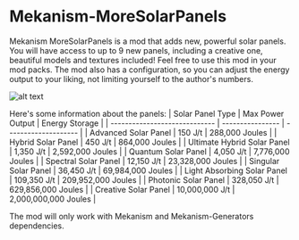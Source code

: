 # Mekanism-MoreSolarPanels
Mekanism MoreSolarPanels is a mod that adds new, powerful solar panels.
You will have access to up to 9 new panels, including a creative one, beautiful models and textures included!
Feel free to use this mod in your mod packs.
The mod also has a configuration, so you can adjust the energy output to your liking, not limiting yourself to the author's numbers.

![alt text](https://cdn.discordapp.com/attachments/825701368227954748/1090940678109925416/imgonline-com-ua-GIF-Animation-3yG8d5WbFOwbroA.gif)

Here's some information about the panels:
| Solar Panel Type              | Max Power Output | Energy Storage       |
| ----------------------------- | ---------------- | -------------------- |
| Advanced Solar Panel          | 150 J/t          | 288,000 Joules       |
| Hybrid Solar Panel            | 450 J/t          | 864,000 Joules       |
| Ultimate Hybrid Solar Panel   | 1,350 J/t        | 2,592,000 Joules     |
| Quantum Solar Panel           | 4,050 J/t        | 7,776,000 Joules     |
| Spectral Solar Panel          | 12,150 J/t       | 23,328,000 Joules    |
| Singular Solar Panel          | 36,450 J/t       | 69,984,000 Joules    |
| Light Absorbing Solar Panel   | 109,350 J/t      | 209,952,000 Joules   |
| Photonic Solar Panel          | 328,050 J/t      | 629,856,000 Joules   |
| Creative Solar Panel          | 10,000,000 J/t   | 2,000,000,000 Joules |

The mod will only work with Mekanism and Mekanism-Generators dependencies.
